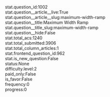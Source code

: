 stat.question_id:1002  
stat.question__article__live:True  
stat.question__article__slug:maximum-width-ramp  
stat.question__title:Maximum Width Ramp  
stat.question__title_slug:maximum-width-ramp  
stat.question__hide:False  
stat.total_acs:1240  
stat.total_submitted:3906  
stat.total_column_articles:1  
stat.frontend_question_id:962  
stat.is_new_question:False  
status:None  
difficulty.level:2  
paid_only:False  
is_favor:False  
frequency:0  
progress:0  
